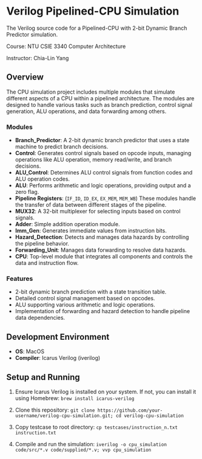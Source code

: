 # Verilog Pipelined-CPU Simulation

The Verilog source code for a Pipelined-CPU with 2-bit Dynamic Branch Predictor simulation.

Course: NTU CSIE 3340 Computer Architecture

Instructor: Chia-Lin Yang

## Overview

The CPU simulation project includes multiple modules that simulate different aspects of a CPU within a pipelined architecture. The modules are designed to handle various tasks such as branch prediction, control signal generation, ALU operations, and data forwarding among others.

### Modules

- **Branch_Predictor**: A 2-bit dynamic branch predictor that uses a state machine to predict branch decisions.
- **Control**: Generates control signals based on opcode inputs, managing operations like ALU operation, memory read/write, and branch decisions.
- **ALU_Control**: Determines ALU control signals from function codes and ALU operation codes.
- **ALU**: Performs arithmetic and logic operations, providing output and a zero flag.
- **Pipeline Registers**: (`IF_ID`, `ID_EX`, `EX_MEM`, `MEM_WB`) These modules handle the transfer of data between different stages of the pipeline.
- **MUX32**: A 32-bit multiplexer for selecting inputs based on control signals.
- **Adder**: Simple addition operation module.
- **Imm_Gen**: Generates immediate values from instruction bits.
- **Hazard_Detection**: Detects and manages data hazards by controlling the pipeline behavior.
- **Forwarding_Unit**: Manages data forwarding to resolve data hazards.
- **CPU**: Top-level module that integrates all components and controls the data and instruction flow.

### Features

- 2-bit dynamic branch prediction with a state transition table.
- Detailed control signal management based on opcodes.
- ALU supporting various arithmetic and logic operations.
- Implementation of forwarding and hazard detection to handle pipeline data dependencies.


## Development Environment

- **OS**: MacOS
- **Compiler**: Icarus Verilog (iverilog)

## Setup and Running

1. Ensure Icarus Verilog is installed on your system. If not, you can install it using Homebrew: ```brew install icarus-verilog```

2. Clone this repository: ```git clone https://github.com/your-username/verilog-cpu-simulation.git; cd verilog-cpu-simulation```

3. Copy testcase to root directory: ```cp testcases/instruction_n.txt instruction.txt```

4. Compile and run the simulation: ```iverilog -o cpu_simulation code/src/*.v code/supplied/*.v; vvp cpu_simulation```



